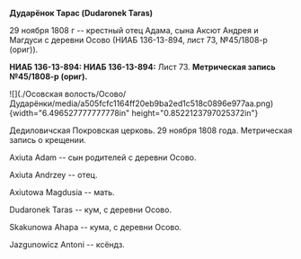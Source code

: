 **Дударёнок Тарас (Dudaronek Taras)**

29 ноября 1808 г -- крестный отец Адама, сына Аксют Андрея и Магдуси с
деревни Осово (НИАБ 136-13-894, лист 73, №45/1808-р (ориг)).

**НИАБ 136-13-894: НИАБ 136-13-894:** Лист 73. **Метрическая запись
№45/1808-р (ориг).**

![](./Осовская волость/Осово/Дударёнки/media/a505fcfc1164ff20eb9ba2ed1c518c0896e977aa.png){width="6.496527777777778in"
height="0.8522123797025372in"}

Дедиловичская Покровская церковь. 29 ноября 1808 года. Метрическая
запись о крещении.

Axiuta Adam -- сын родителей с деревни Осово.

Axiuta Andrzey -- отец.

Axiutowa Magdusia -- мать.

Dudaronek Taras -- кум, с деревни Осово.

Skakunowa Ahapa -- кума, с деревни Осово.

Jazgunowicz Antoni -- ксёндз.
